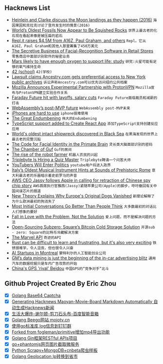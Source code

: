 ## Hacknews List


- [Heinlein and Clarke discuss the Moon landings as they happen (2016)](https://arstechnica.com/science/2016/12/heinlein-and-clarke-discuss-the-moon-landings-as-they-happen/)  `海因莱因和克拉克讨论了登月发生时的情景(2016)`
- [World’s Oldest Fossils Now Appear to Be Squished Rocks](https://www.quantamagazine.org/worlds-oldest-fossils-now-appear-to-be-squished-rocks-20181022/)  `世界上最古老的化石现在看起来像是被压扁的岩石`
- [Repl.it raises $4.5M from A16Z, Paul Graham, and others](https://repl.it/site/blog/a16z)  `Repl。它从A16Z、Paul Graham和其他人那里筹集了450万美元`
- [The Secretive Business of Facial-Recognition Software in Retail Stores](http://nymag.com/intelligencer/2018/10/retailers-are-using-facial-recognition-technology-too.html)  `零售商店中面部识别软件的秘密业务`
- [Mars likely to have enough oxygen to support life: study](https://phys.org/news/2018-10-mars-oxygen-life.html)  `研究:火星可能有足够的氧气维持生命`
- [42 (school)](https://en.wikipedia.org/wiki/42_(school))  `42(学校)`
- [Lawsuit claims Ancestry.com gets preferential access to New York public archives](https://www.buzzfeednews.com/article/katienotopoulos/ancestry-com-reclaim-the-records-new-york-lawsuit)  `诉讼声称Ancestry.com可以优先访问纽约公共档案`
- [Mozilla Announces Experimental Partnership with ProtonVPN](https://blog.mozilla.org/futurereleases/2018/10/22/testing-new-ways-to-keep-you-safe-online/)  `Mozilla宣布与ProtonVPN建立实验合作关系`
- [Faraday Future hit with layoffs, salary cuts](https://www.theverge.com/2018/10/22/18009658/faraday-future-layoffs-salary-cut-jia-yt-evergrande)  `Faraday Future面临裁员和减薪的打击`
- [WebAssembly’s post-MVP future](https://hacks.mozilla.org/2018/10/webassemblys-post-mvp-future/)  `WebAssembly post-MVP未来`
- [iPhones are hard to use](https://blog.fawny.org/2018/10/22/hardtouse/)  `iphone很难使用`
- [The Great Endumbening](https://slate.com/technology/2018/09/iq-scores-going-down-research-flynn-effect.html)  `伟大的Endumbening`
- [TypeScript support added to Create React App](https://github.com/facebook/create-react-app/pull/4837)  `添加TypeScript支持创建反应应用`
- [World&#39;s oldest intact shipwreck discovered in Black Sea](https://www.theguardian.com/science/2018/oct/23/oldest-intact-shipwreck-thought-to-be-ancient-greek-discovered-at-bottom-of-black-sea)  `在黑海发现的世界上最古老的完整沉船`
- [The Code for Facial Identity in the Primate Brain](https://www.cell.com/action/showPdf?pii=S0092-8674%2817%2930538-X)  `灵长类大脑面部识别的密码`
- [The Chamber of Guf](https://slatestarcodex.com/2018/10/15/the-chamber-of-guf/)  `Guf的房间`
- [The rise of the robot farmer](https://www.theguardian.com/environment/2018/oct/20/space-robots-lasers-rise-robot-farmer)  `机器人农民的兴起`
- [Triplebyte Is Hiring a Quiz Master](item?id=18280124)  `Triplebyte聘请一个问答大师`
- [YouTubers Will Enter Politics](https://www.buzzfeednews.com/article/ryanhatesthis/brazils-congressional-youtubers)  `youtube用户将进入政界`
- [Italy’s Oldest Musical Instrument Hints at Sounds of Prehistoric Rome](https://www.nytimes.com/2018/10/18/arts/music/italy-prehistoric-musical-instrument.html)  `意大利最古老的乐器暗示着史前罗马的声音`
- [AWS CEO Jassy follows Apple in calling for retraction of Chinese spy chip story](https://www.cnbc.com/2018/10/22/aws-ceo-jassy-follows-apple-calls-for-spy-chip-story-retraction.html)  `AWS首席执行官雅西(Jassy)紧随苹果公司(Apple)的脚步，呼吁撤回有关中国间谍芯片的报道`
- [New Theory Explains Why Europe&#39;s Original Dogs Vanished](https://gizmodo.com/new-theory-explains-why-europes-original-dogs-vanished-1829863402)  `新理论解释了为什么欧洲最初的狗消失了`
- [Most Initial Conversations Go Better Than People Think](https://blogs.scientificamerican.com/anthropology-in-practice/most-initial-conversations-go-better-than-people-think/)  `大多数最初的对话比人们想象的要好`
- [Fall in Love with the Problem, Not the Solution](https://www.starterstory.com/blog/building-apps-for-shopify-fall-in-love-with-the-problem-not-the-solution)  `爱上问题，而不是解决问题的方法`
- [Open-Sourcing Subzero: Square’s Bitcoin Cold Storage Solution](https://medium.com/square-corner-blog/open-sourcing-subzero-ee9e3e071827)  `开源sub - zero: Square的比特币冷藏解决方案`
- [The Marvel API](https://developer.marvel.com/)  `奇迹的API`
- [Rust can be difficult to learn and frustrating, but it&#39;s also very exciting](https://www.influxdata.com/blog/rust-can-be-difficult-to-learn-and-frustrating-but-its-also-the-most-exciting-thing-in-software-development-in-a-long-time/)  `铁锈很难学，令人沮丧，但也很令人兴奋`
- [AI Startups in Montreal](https://www.wired.co.uk/article/best-startups-montreal)  `蒙特利尔的人工智能创业公司`
- [GM’s data mining is just the beginning of the in-car advertising blitz](https://www.theverge.com/2018/10/17/17990052/gm-radio-listen-tracking-habits-advertising-future)  `通用汽车的数据挖掘只是车内广告攻势的开始`
- [China&#39;s GPS &#39;rival&#39; Beidou](https://www.bbc.com/news/technology-45471959)  `中国GPS的“竞争对手”北斗`

## Github Project Created By Eric Zhou

- [x] [Golang Base64 Captcha](https://github.com/mojocn/base64Captcha)
- [x] [Generating Hacknews Maoyan-Movie-Board Markdown Automatically 自动生成Hacknews新闻](https://github.com/dejavuzhou/md-genie)
- [x] [生活大爆炸-谢尔顿-剪刀石头布-百度智能音箱](https://github.com/mojocn/dueros-bang-game)
- [x] [Golang Beego网站 mojotv.cn](https://github.com/mojocn/www.mojotv.cn)
- [x] [使用go标准库,log信息到钉钉群](https://github.com/mojocn/dooger)
- [x] [Forked from fogleman/primitive增加mp4导出功能](https://github.com/mojocn/primitive)
- [x] [Golang Gin框架RESTful APIs项目](https://github.com/JJJJJJJerk/ezier-golang-web-api-framework)
- [x] [go+phantomjs网页图片截取微服务](https://github.com/mojocn/screen_shot)
- [x] [Python Scrapy+MongoDB+cnbeta爬虫样板](https://github.com/mojocn/scrapy_mongodb_boilerplate_cnbeta)
- [x] [Golang Geolocation Ip转换到省市](https://github.com/mojocn/ip2location)